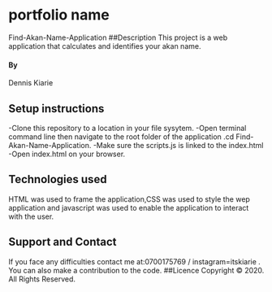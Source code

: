 # portfolio name
Find-Akan-Name-Application
##Description
This project is a web application that calculates and identifies your akan name.
#### By
 Dennis Kiarie
## Setup instructions
-Clone this repository to a location in your file sysytem.
-Open terminal command line then navigate to the root folder of the application .cd Find-Akan-Name-Application.
-Make sure the scripts.js is linked to the index.html
-Open index.html on your browser.
## Technologies used 
HTML was used to frame the application,CSS was used to style the wep application and javascript was used to enable the application to interact with the user.
## Support and Contact
If you face any difficulties contact me at:0700175769 / instagram=itskiarie .
You can also make a contribution to the code.
##Licence
Copyright © 2020. All Rights Reserved.



  
